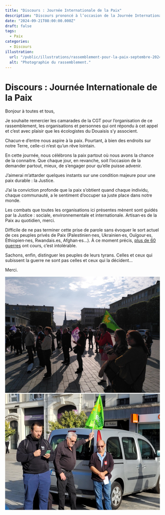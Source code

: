 ```yaml
---
title: "Discours : Journée Internationale de la Paix"
description: "Discours prononcé à l’occasion de la Journée Internationale de la Paix."
date: "2024-09-21T08:00:00.000Z"
draft: false
tags:
  - Paix
categories:
  - Discours
illustration:
  url: "/public/illustrations/rassemblement-pour-la-paix-septembre-2024-douai-intervention-nicolas-froidure.jpg"
  alt: "Photographie du rassemblement."
---
```


# Discours : Journée Internationale de la Paix

Bonjour à toutes et tous,

Je souhaite remercier les camarades de la CGT pour l’organisation de ce rassemblement, les organisations et personnes qui ont répondu à cet appel et c’est avec plaisir que les écologistes du Douaisis s’y associent.

Chacun·e d’entre nous aspire à la paix. Pourtant, à bien des endroits sur notre Terre, celle-ci n’est qu’un rêve lointain.

En cette journée, nous célébrons la paix partout où nous avons la chance de la connaitre. Que chaque jour, en revanche, soit l’occasion de la demander partout, mieux, de s’engager pour qu’elle puisse advenir.

J’aimerai m’attarder quelques instants sur une condition majeure pour une paix durable : la Justice.

J’ai la conviction profonde que la paix s’obtient quand chaque individu, chaque communauté, a le sentiment d’occuper sa juste place dans notre monde.

Les combats que toutes les organisations ici présentes mènent sont guidés par la Justice : sociale, environnementale et internationale. Artisan·es de la Paix au quotidien, merci.

Difficile de ne pas terminer cette prise de parole sans évoquer le sort actuel de ces peuples privés de Paix (Palestinien·nes, Ukrainien·es, Ouïgour·es, Éthiopien·nes, Rwandais.es, Afghan·es…). À ce moment précis, [plus de 60 guerres](https://fr.wikipedia.org/wiki/Liste_des_guerres_contemporaines) ont cours, c’est intolérable.

Sachons, enfin, distinguer les peuples de leurs tyrans. Celles et ceux qui subissent la guerre ne sont pas celles et ceux qui la décident…

Merci.

![Photographie du rassemblement](/public/illustrations/rassemblement-pour-la-paix-septembre-2024-douai.jpg)
![Photographie du discours](/public/illustrations/rassemblement-pour-la-paix-septembre-2024-douai-intervention-nicolas-froidure.jpg)
